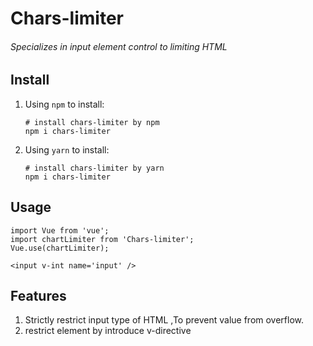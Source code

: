 # Chars-limiter
###### Specializes in  input element control to limiting HTML #######



## Install

1. Using  `npm` to install:

   ```
   # install chars-limiter by npm
   npm i chars-limiter
   ```

2. Using `yarn` to install:

   ```
   # install chars-limiter by yarn
   npm i chars-limiter
   ```

   

## Usage 

```JS
import Vue from 'vue';
import chartLimiter from 'Chars-limiter';
Vue.use(chartLimiter);

<input v-int name='input' />
```



## Features

1. Strictly restrict  input  type of HTML ,To prevent value from overflow.
2. restrict element by introduce v-directive
